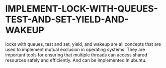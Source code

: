 # IMPLEMENT-LOCK-WITH-QUEUES-TEST-AND-SET-YIELD-AND-WAKEUP
locks with queues, test and set, yield, and wakeup are all concepts that are used to implement mutual exclusion in operating systems. They are important tools for ensuring that multiple threads can access shared resources safely and efficiently.
And can be implemented in ubuntu.
